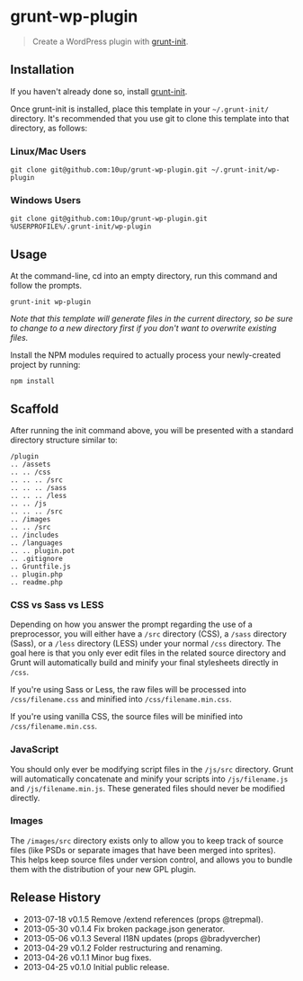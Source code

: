 # grunt-wp-plugin

> Create a WordPress plugin with [grunt-init][].

[grunt-init]: http://gruntjs.com/project-scaffolding

## Installation
If you haven't already done so, install [grunt-init][].

Once grunt-init is installed, place this template in your `~/.grunt-init/` directory. It's recommended that you use git to clone this template into that directory, as follows:

### Linux/Mac Users

```
git clone git@github.com:10up/grunt-wp-plugin.git ~/.grunt-init/wp-plugin
```

### Windows Users

```
git clone git@github.com:10up/grunt-wp-plugin.git %USERPROFILE%/.grunt-init/wp-plugin
```

## Usage

At the command-line, cd into an empty directory, run this command and follow the prompts.

```
grunt-init wp-plugin
```

_Note that this template will generate files in the current directory, so be sure to change to a new directory first if you don't want to overwrite existing files._

Install the NPM modules required to actually process your newly-created project by running:

```
npm install
```

## Scaffold

After running the init command above, you will be presented with a standard directory structure similar to:

    /plugin
    .. /assets
    .. .. /css
    .. .. .. /src
    .. .. .. /sass
    .. .. .. /less
    .. .. /js
    .. .. .. /src
    .. /images
    .. .. /src
    .. /includes
    .. /languages
    .. .. plugin.pot
    .. .gitignore
    .. Gruntfile.js
    .. plugin.php
    .. readme.php

### CSS vs Sass vs LESS

Depending on how you answer the prompt regarding the use of a preprocessor, you will either have a `/src` directory (CSS), a `/sass` directory (Sass), or a `/less` directory (LESS) under your normal `/css` directory.  The goal here is that you only ever edit files in the related source directory and Grunt will automatically build and minify your final stylesheets directly in `/css`.

If you're using Sass or Less, the raw files will be processed into `/css/filename.css` and minified into `/css/filename.min.css`.

If you're using vanilla CSS, the source files will be minified into `/css/filename.min.css`.

### JavaScript

You should only ever be modifying script files in the `/js/src` directory.  Grunt will automatically concatenate and minify your scripts into `/js/filename.js` and `/js/filename.min.js`.  These generated files should never be modified directly.

### Images

The `/images/src` directory exists only to allow you to keep track of source files (like PSDs or separate images that have been merged into sprites).  This helps keep source files under version control, and allows you to bundle them with the distribution of your new GPL plugin.

## Release History

 * 2013-07-18	v0.1.5	 Remove /extend references (props @trepmal).
 * 2013-05-30   v0.1.4   Fix broken package.json generator.
 * 2013-05-06   v0.1.3   Several I18N updates (props @bradyvercher)
 * 2013-04-29   v0.1.2   Folder restructuring and renaming.
 * 2013-04-26   v0.1.1   Minor bug fixes.
 * 2013-04-25   v0.1.0   Initial public release.
